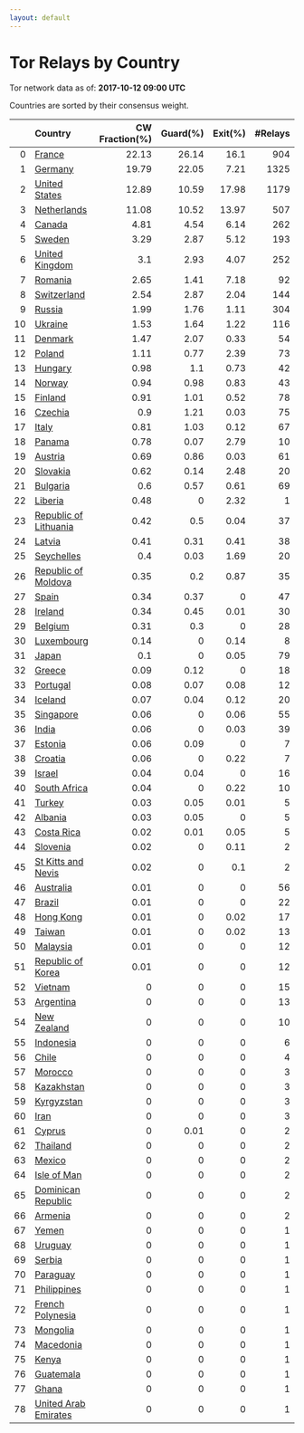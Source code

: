 ```yaml
---
layout: default
---
```



# Tor Relays by Country

Tor network data as of: **2017-10-12 09:00 UTC**

Countries are sorted by their consensus weight.

|    | Country                                                                  |   CW Fraction(%) |   Guard(%) |   Exit(%) |   #Relays |
|---:|:-------------------------------------------------------------------------|-----------------:|-----------:|----------:|----------:|
|  0 | [France](https://atlas.torproject.org/#search/country:fr)                |            22.13 |      26.14 |     16.1  |       904 |
|  1 | [Germany](https://atlas.torproject.org/#search/country:de)               |            19.79 |      22.05 |      7.21 |      1325 |
|  2 | [United States](https://atlas.torproject.org/#search/country:us)         |            12.89 |      10.59 |     17.98 |      1179 |
|  3 | [Netherlands](https://atlas.torproject.org/#search/country:nl)           |            11.08 |      10.52 |     13.97 |       507 |
|  4 | [Canada](https://atlas.torproject.org/#search/country:ca)                |             4.81 |       4.54 |      6.14 |       262 |
|  5 | [Sweden](https://atlas.torproject.org/#search/country:se)                |             3.29 |       2.87 |      5.12 |       193 |
|  6 | [United Kingdom](https://atlas.torproject.org/#search/country:gb)        |             3.1  |       2.93 |      4.07 |       252 |
|  7 | [Romania](https://atlas.torproject.org/#search/country:ro)               |             2.65 |       1.41 |      7.18 |        92 |
|  8 | [Switzerland](https://atlas.torproject.org/#search/country:ch)           |             2.54 |       2.87 |      2.04 |       144 |
|  9 | [Russia](https://atlas.torproject.org/#search/country:ru)                |             1.99 |       1.76 |      1.11 |       304 |
| 10 | [Ukraine](https://atlas.torproject.org/#search/country:ua)               |             1.53 |       1.64 |      1.22 |       116 |
| 11 | [Denmark](https://atlas.torproject.org/#search/country:dk)               |             1.47 |       2.07 |      0.33 |        54 |
| 12 | [Poland](https://atlas.torproject.org/#search/country:pl)                |             1.11 |       0.77 |      2.39 |        73 |
| 13 | [Hungary](https://atlas.torproject.org/#search/country:hu)               |             0.98 |       1.1  |      0.73 |        42 |
| 14 | [Norway](https://atlas.torproject.org/#search/country:no)                |             0.94 |       0.98 |      0.83 |        43 |
| 15 | [Finland](https://atlas.torproject.org/#search/country:fi)               |             0.91 |       1.01 |      0.52 |        78 |
| 16 | [Czechia](https://atlas.torproject.org/#search/country:cz)               |             0.9  |       1.21 |      0.03 |        75 |
| 17 | [Italy](https://atlas.torproject.org/#search/country:it)                 |             0.81 |       1.03 |      0.12 |        67 |
| 18 | [Panama](https://atlas.torproject.org/#search/country:pa)                |             0.78 |       0.07 |      2.79 |        10 |
| 19 | [Austria](https://atlas.torproject.org/#search/country:at)               |             0.69 |       0.86 |      0.03 |        61 |
| 20 | [Slovakia](https://atlas.torproject.org/#search/country:sk)              |             0.62 |       0.14 |      2.48 |        20 |
| 21 | [Bulgaria](https://atlas.torproject.org/#search/country:bg)              |             0.6  |       0.57 |      0.61 |        69 |
| 22 | [Liberia](https://atlas.torproject.org/#search/country:lr)               |             0.48 |       0    |      2.32 |         1 |
| 23 | [Republic of Lithuania](https://atlas.torproject.org/#search/country:lt) |             0.42 |       0.5  |      0.04 |        37 |
| 24 | [Latvia](https://atlas.torproject.org/#search/country:lv)                |             0.41 |       0.31 |      0.41 |        38 |
| 25 | [Seychelles](https://atlas.torproject.org/#search/country:sc)            |             0.4  |       0.03 |      1.69 |        20 |
| 26 | [Republic of Moldova](https://atlas.torproject.org/#search/country:md)   |             0.35 |       0.2  |      0.87 |        35 |
| 27 | [Spain](https://atlas.torproject.org/#search/country:es)                 |             0.34 |       0.37 |      0    |        47 |
| 28 | [Ireland](https://atlas.torproject.org/#search/country:ie)               |             0.34 |       0.45 |      0.01 |        30 |
| 29 | [Belgium](https://atlas.torproject.org/#search/country:be)               |             0.31 |       0.3  |      0    |        28 |
| 30 | [Luxembourg](https://atlas.torproject.org/#search/country:lu)            |             0.14 |       0    |      0.14 |         8 |
| 31 | [Japan](https://atlas.torproject.org/#search/country:jp)                 |             0.1  |       0    |      0.05 |        79 |
| 32 | [Greece](https://atlas.torproject.org/#search/country:gr)                |             0.09 |       0.12 |      0    |        18 |
| 33 | [Portugal](https://atlas.torproject.org/#search/country:pt)              |             0.08 |       0.07 |      0.08 |        12 |
| 34 | [Iceland](https://atlas.torproject.org/#search/country:is)               |             0.07 |       0.04 |      0.12 |        20 |
| 35 | [Singapore](https://atlas.torproject.org/#search/country:sg)             |             0.06 |       0    |      0.06 |        55 |
| 36 | [India](https://atlas.torproject.org/#search/country:in)                 |             0.06 |       0    |      0.03 |        39 |
| 37 | [Estonia](https://atlas.torproject.org/#search/country:ee)               |             0.06 |       0.09 |      0    |         7 |
| 38 | [Croatia](https://atlas.torproject.org/#search/country:hr)               |             0.06 |       0    |      0.22 |         7 |
| 39 | [Israel](https://atlas.torproject.org/#search/country:il)                |             0.04 |       0.04 |      0    |        16 |
| 40 | [South Africa](https://atlas.torproject.org/#search/country:za)          |             0.04 |       0    |      0.22 |        10 |
| 41 | [Turkey](https://atlas.torproject.org/#search/country:tr)                |             0.03 |       0.05 |      0.01 |         5 |
| 42 | [Albania](https://atlas.torproject.org/#search/country:al)               |             0.03 |       0.05 |      0    |         5 |
| 43 | [Costa Rica](https://atlas.torproject.org/#search/country:cr)            |             0.02 |       0.01 |      0.05 |         5 |
| 44 | [Slovenia](https://atlas.torproject.org/#search/country:si)              |             0.02 |       0    |      0.11 |         2 |
| 45 | [St Kitts and Nevis](https://atlas.torproject.org/#search/country:kn)    |             0.02 |       0    |      0.1  |         2 |
| 46 | [Australia](https://atlas.torproject.org/#search/country:au)             |             0.01 |       0    |      0    |        56 |
| 47 | [Brazil](https://atlas.torproject.org/#search/country:br)                |             0.01 |       0    |      0    |        22 |
| 48 | [Hong Kong](https://atlas.torproject.org/#search/country:hk)             |             0.01 |       0    |      0.02 |        17 |
| 49 | [Taiwan](https://atlas.torproject.org/#search/country:tw)                |             0.01 |       0    |      0.02 |        13 |
| 50 | [Malaysia](https://atlas.torproject.org/#search/country:my)              |             0.01 |       0    |      0    |        12 |
| 51 | [Republic of Korea](https://atlas.torproject.org/#search/country:kr)     |             0.01 |       0    |      0    |        12 |
| 52 | [Vietnam](https://atlas.torproject.org/#search/country:vn)               |             0    |       0    |      0    |        15 |
| 53 | [Argentina](https://atlas.torproject.org/#search/country:ar)             |             0    |       0    |      0    |        13 |
| 54 | [New Zealand](https://atlas.torproject.org/#search/country:nz)           |             0    |       0    |      0    |        10 |
| 55 | [Indonesia](https://atlas.torproject.org/#search/country:id)             |             0    |       0    |      0    |         6 |
| 56 | [Chile](https://atlas.torproject.org/#search/country:cl)                 |             0    |       0    |      0    |         4 |
| 57 | [Morocco](https://atlas.torproject.org/#search/country:ma)               |             0    |       0    |      0    |         3 |
| 58 | [Kazakhstan](https://atlas.torproject.org/#search/country:kz)            |             0    |       0    |      0    |         3 |
| 59 | [Kyrgyzstan](https://atlas.torproject.org/#search/country:kg)            |             0    |       0    |      0    |         3 |
| 60 | [Iran](https://atlas.torproject.org/#search/country:ir)                  |             0    |       0    |      0    |         3 |
| 61 | [Cyprus](https://atlas.torproject.org/#search/country:cy)                |             0    |       0.01 |      0    |         2 |
| 62 | [Thailand](https://atlas.torproject.org/#search/country:th)              |             0    |       0    |      0    |         2 |
| 63 | [Mexico](https://atlas.torproject.org/#search/country:mx)                |             0    |       0    |      0    |         2 |
| 64 | [Isle of Man](https://atlas.torproject.org/#search/country:im)           |             0    |       0    |      0    |         2 |
| 65 | [Dominican Republic](https://atlas.torproject.org/#search/country:do)    |             0    |       0    |      0    |         2 |
| 66 | [Armenia](https://atlas.torproject.org/#search/country:am)               |             0    |       0    |      0    |         2 |
| 67 | [Yemen](https://atlas.torproject.org/#search/country:ye)                 |             0    |       0    |      0    |         1 |
| 68 | [Uruguay](https://atlas.torproject.org/#search/country:uy)               |             0    |       0    |      0    |         1 |
| 69 | [Serbia](https://atlas.torproject.org/#search/country:rs)                |             0    |       0    |      0    |         1 |
| 70 | [Paraguay](https://atlas.torproject.org/#search/country:py)              |             0    |       0    |      0    |         1 |
| 71 | [Philippines](https://atlas.torproject.org/#search/country:ph)           |             0    |       0    |      0    |         1 |
| 72 | [French Polynesia](https://atlas.torproject.org/#search/country:pf)      |             0    |       0    |      0    |         1 |
| 73 | [Mongolia](https://atlas.torproject.org/#search/country:mn)              |             0    |       0    |      0    |         1 |
| 74 | [Macedonia](https://atlas.torproject.org/#search/country:mk)             |             0    |       0    |      0    |         1 |
| 75 | [Kenya](https://atlas.torproject.org/#search/country:ke)                 |             0    |       0    |      0    |         1 |
| 76 | [Guatemala](https://atlas.torproject.org/#search/country:gt)             |             0    |       0    |      0    |         1 |
| 77 | [Ghana](https://atlas.torproject.org/#search/country:gh)                 |             0    |       0    |      0    |         1 |
| 78 | [United Arab Emirates](https://atlas.torproject.org/#search/country:ae)  |             0    |       0    |      0    |         1 |